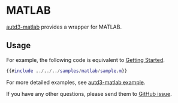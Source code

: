# MATLAB

[autd3-matlab](https://github.com/shinolab/autd3/tree/master/matlab) provides a wrapper for MATLAB.

## Usage

For example, the following code is equivalent to [Getting Started](../Users_Manual/getting_started.md).

```matlab
{{#include ../../../samples/matlab/sample.m}}
```

For more detailed examples, see [autd3-matlab example](https://github.com/shinolab/autd3/tree/master/matlab/examples).

If you have any other questions, please send them to [GitHub issue](https://github.com/shinolab/autd3/issues).

